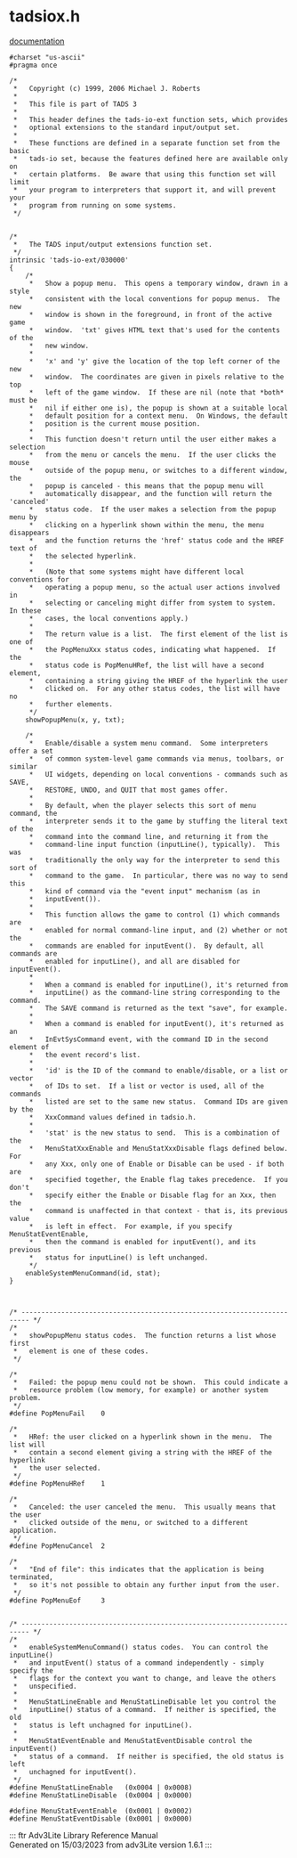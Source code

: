 # tadsiox.h

[documentation](../file/tadsiox.h.html)

    #charset "us-ascii"
    #pragma once

    /* 
     *   Copyright (c) 1999, 2006 Michael J. Roberts
     *   
     *   This file is part of TADS 3
     *   
     *   This header defines the tads-io-ext function sets, which provides
     *   optional extensions to the standard input/output set.
     *   
     *   These functions are defined in a separate function set from the basic
     *   tads-io set, because the features defined here are available only on
     *   certain platforms.  Be aware that using this function set will limit
     *   your program to interpreters that support it, and will prevent your
     *   program from running on some systems.  
     */


    /*
     *   The TADS input/output extensions function set.
     */
    intrinsic 'tads-io-ext/030000'
    {
        /*
         *   Show a popup menu.  This opens a temporary window, drawn in a style
         *   consistent with the local conventions for popup menus.  The new
         *   window is shown in the foreground, in front of the active game
         *   window.  'txt' gives HTML text that's used for the contents of the
         *   new window.
         *   
         *   'x' and 'y' give the location of the top left corner of the new
         *   window.  The coordinates are given in pixels relative to the top
         *   left of the game window.  If these are nil (note that *both* must be
         *   nil if either one is), the popup is shown at a suitable local
         *   default position for a context menu.  On Windows, the default
         *   position is the current mouse position.
         *   
         *   This function doesn't return until the user either makes a selection
         *   from the menu or cancels the menu.  If the user clicks the mouse
         *   outside of the popup menu, or switches to a different window, the
         *   popup is canceled - this means that the popup menu will
         *   automatically disappear, and the function will return the 'canceled'
         *   status code.  If the user makes a selection from the popup menu by
         *   clicking on a hyperlink shown within the menu, the menu disappears
         *   and the function returns the 'href' status code and the HREF text of
         *   the selected hyperlink.
         *   
         *   (Note that some systems might have different local conventions for
         *   operating a popup menu, so the actual user actions involved in
         *   selecting or canceling might differ from system to system.  In these
         *   cases, the local conventions apply.)
         *   
         *   The return value is a list.  The first element of the list is one of
         *   the PopMenuXxx status codes, indicating what happened.  If the
         *   status code is PopMenuHRef, the list will have a second element,
         *   containing a string giving the HREF of the hyperlink the user
         *   clicked on.  For any other status codes, the list will have no
         *   further elements.  
         */
        showPopupMenu(x, y, txt);

        /*
         *   Enable/disable a system menu command.  Some interpreters offer a set
         *   of common system-level game commands via menus, toolbars, or similar
         *   UI widgets, depending on local conventions - commands such as SAVE,
         *   RESTORE, UNDO, and QUIT that most games offer.
         *   
         *   By default, when the player selects this sort of menu command, the
         *   interpreter sends it to the game by stuffing the literal text of the
         *   command into the command line, and returning it from the
         *   command-line input function (inputLine(), typically).  This was
         *   traditionally the only way for the interpreter to send this sort of
         *   command to the game.  In particular, there was no way to send this
         *   kind of command via the "event input" mechanism (as in
         *   inputEvent()).
         *   
         *   This function allows the game to control (1) which commands are
         *   enabled for normal command-line input, and (2) whether or not the
         *   commands are enabled for inputEvent().  By default, all commands are
         *   enabled for inputLine(), and all are disabled for inputEvent().
         *   
         *   When a command is enabled for inputLine(), it's returned from
         *   inputLine() as the command-line string corresponding to the command.
         *   The SAVE command is returned as the text "save", for example.
         *   
         *   When a command is enabled for inputEvent(), it's returned as an
         *   InEvtSysCommand event, with the command ID in the second element of
         *   the event record's list.
         *   
         *   'id' is the ID of the command to enable/disable, or a list or vector
         *   of IDs to set.  If a list or vector is used, all of the commands
         *   listed are set to the same new status.  Command IDs are given by the
         *   XxxCommand values defined in tadsio.h.
         *   
         *   'stat' is the new status to send.  This is a combination of the
         *   MenuStatXxxEnable and MenuStatXxxDisable flags defined below.  For
         *   any Xxx, only one of Enable or Disable can be used - if both are
         *   specified together, the Enable flag takes precedence.  If you don't
         *   specify either the Enable or Disable flag for an Xxx, then the
         *   command is unaffected in that context - that is, its previous value
         *   is left in effect.  For example, if you specify MenuStatEventEnable,
         *   then the command is enabled for inputEvent(), and its previous
         *   status for inputLine() is left unchanged.  
         */
        enableSystemMenuCommand(id, stat);
    }



    /* ------------------------------------------------------------------------ */
    /*
     *   showPopupMenu status codes.  The function returns a list whose first
     *   element is one of these codes. 
     */

    /* 
     *   Failed: the popup menu could not be shown.  This could indicate a
     *   resource problem (low memory, for example) or another system problem. 
     */
    #define PopMenuFail    0

    /* 
     *   HRef: the user clicked on a hyperlink shown in the menu.  The list will
     *   contain a second element giving a string with the HREF of the hyperlink
     *   the user selected. 
     */
    #define PopMenuHRef    1

    /* 
     *   Canceled: the user canceled the menu.  This usually means that the user
     *   clicked outside of the menu, or switched to a different application. 
     */
    #define PopMenuCancel  2

    /* 
     *   "End of file": this indicates that the application is being terminated,
     *   so it's not possible to obtain any further input from the user.
     */
    #define PopMenuEof     3


    /* ------------------------------------------------------------------------ */
    /*
     *   enableSystemMenuCommand() status codes.  You can control the inputLine()
     *   and inputEvent() status of a command independently - simply specify the
     *   flags for the context you want to change, and leave the others
     *   unspecified.
     *   
     *   MenuStatLineEnable and MenuStatLineDisable let you control the
     *   inputLine() status of a command.  If neither is specified, the old
     *   status is left unchagned for inputLine().
     *   
     *   MenuStatEventEnable and MenuStatEventDisable control the inputEvent()
     *   status of a command.  If neither is specified, the old status is left
     *   unchagned for inputEvent().  
     */
    #define MenuStatLineEnable   (0x0004 | 0x0008)
    #define MenuStatLineDisable  (0x0004 | 0x0000)

    #define MenuStatEventEnable  (0x0001 | 0x0002)
    #define MenuStatEventDisable (0x0001 | 0x0000)

::: ftr
Adv3Lite Library Reference Manual\
Generated on 15/03/2023 from adv3Lite version 1.6.1
:::
